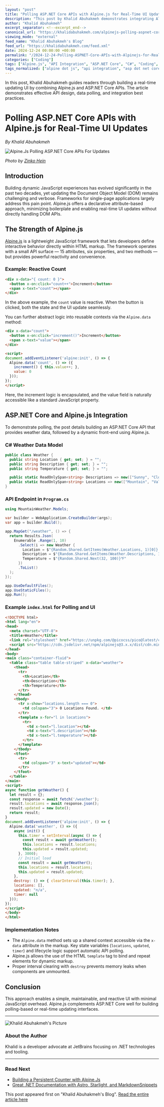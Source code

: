 ```yaml
---
layout: "post"
title: "Polling ASP.NET Core APIs with Alpine.js for Real-Time UI Updates"
description: "This post by Khalid Abuhakmeh demonstrates integrating Alpine.js, a minimalist JavaScript framework, with ASP.NET Core APIs to create real-time updating UIs. It covers the basics of Alpine.js reactivity, step-by-step API creation in ASP.NET Core, and best practices for memory management."
author: "Khalid Abuhakmeh"
excerpt_separator: <!--excerpt_end-->
canonical_url: "https://khalidabuhakmeh.com/alpinejs-polling-aspnet-core-apis-for-updates"
viewing_mode: "external"
feed_name: "Khalid Abuhakmeh's Blog"
feed_url: "https://khalidabuhakmeh.com/feed.xml"
date: 2024-12-24 00:00:00 +00:00
permalink: "/2024-12-24-Polling-ASPNET-Core-APIs-with-Alpinejs-for-Real-Time-UI-Updates.html"
categories: ["Coding"]
tags: ["Alpine.js", "API Integration", "ASP.NET Core", "C#", "Coding", "Front End Frameworks", "JavaScript", "Minimal JavaScript", "Posts", "Reactivity", "UI Updates", "Web Development"]
tags_normalized: ["alpine dot js", "api integration", "asp dot net core", "c", "coding", "front end frameworks", "javascript", "minimal javascript", "posts", "reactivity", "ui updates", "web development"]
---
```


In this post, Khalid Abuhakmeh guides readers through building a real-time updating UI by combining Alpine.js and ASP.NET Core APIs. The article demonstrates effective API design, data polling, and integration best practices.<!--excerpt_end-->

# Polling ASP.NET Core APIs with Alpine.js for Real-Time UI Updates

*By Khalid Abuhakmeh*

![Alpine.Js Polling ASP.NET Core APIs For Updates](https://res.cloudinary.com/abuhakmeh/image/fetch/c_limit,f_auto,q_auto,w_800/https://khalidabuhakmeh.com/assets/images/posts/misc/alpinejs-aspnet-core-api-updates-polling.jpg)

_Photo by [Zinko Hein](https://unsplash.com/@zinkohein)_

## Introduction

Building dynamic JavaScript experiences has evolved significantly in the past two decades, yet updating the Document Object Model (DOM) remains challenging and verbose. Frameworks for single-page applications largely address this pain point. Alpine.js offers a declarative attribute-based approach, minimizing boilerplate and enabling real-time UI updates without directly handling DOM APIs.

## The Strength of Alpine.js

[Alpine.js](https://alpinejs.dev/) is a lightweight JavaScript framework that lets developers define interactive behavior directly within HTML markup. The framework operates with a small API surface — 15 attributes, six properties, and two methods — but provides powerful reactivity and convenience.

### Example: Reactive Count

```html
<div x-data="{ count: 0 }">
  <button x-on:click="count++">Increment</button>
  <span x-text="count"></span>
</div>
```

In the above example, the `count` value is reactive. When the button is clicked, both the state and the UI update seamlessly.

You can further abstract logic into reusable contexts via the `Alpine.data` method:

```html
<div x-data="count">
  <button x-on:click="increment()">Increment</button>
  <span x-text="value"></span>
</div>

<script>
document.addEventListener('alpine:init', () => {
  Alpine.data('count', () => ({
    increment() { this.value++; },
    value: 0
  }));
});
</script>
```

Here, the increment logic is encapsulated, and the value field is naturally accessible like a standard JavaScript property.

## ASP.NET Core and Alpine.js Integration

To demonstrate polling, the post details building an ASP.NET Core API that provides weather data, followed by a dynamic front-end using Alpine.js.

### C# Weather Data Model

```csharp
public class Weather {
  public string Location { get; set; } = "";
  public string Description { get; set; } = "";
  public string Temperature { get; set; } = "";

  public static ReadOnlySpan<string> Descriptions => new(["Sunny", "Cloudy", "Rainy", "Snowy"]);
  public static ReadOnlySpan<string> Locations => new(["Mountain", "Valley", "Desert", "Forest"]);
}
```

### API Endpoint in `Program.cs`

```csharp
using MountainWeather.Models;

var builder = WebApplication.CreateBuilder(args);
var app = builder.Build();

app.MapGet("/weather", () => {
  return Results.Json(
    Enumerable .Range(1, 10)
      .Select(i => new Weather {
        Location = $"{Random.Shared.GetItems(Weather.Locations, 1)[0]} #{i}",
        Description = $"{Random.Shared.GetItems(Weather.Descriptions, 1)[0]}",
        Temperature = $"{Random.Shared.Next(32, 100)}℉"
      })
      .ToList()
  );
});

app.UseDefaultFiles();
app.UseStaticFiles();
app.Run();
```

### Example `index.html` for Polling and UI

```html
<!DOCTYPE html>
<html lang="en">
<head>
  <meta charset="UTF-8">
  <title>Weather</title>
  <link rel="stylesheet" href="https://unpkg.com/@picocss/pico@latest/css/pico.min.css">
  <script src="https://cdn.jsdelivr.net/npm/alpinejs@3.x.x/dist/cdn.min.js" defer></script>
</head>
<body>
<main class="container-fluid">
  <table class="table table-striped" x-data="weather">
    <thead>
      <tr>
        <th>Location</th>
        <th>Description</th>
        <th>Temperature</th>
      </tr>
    </thead>
    <tbody>
      <tr x-show="locations.length === 0">
        <td colspan="3"> 0 Locations Found. </td>
      </tr>
      <template x-for="l in locations">
        <tr>
          <td x-text="l.location"></td>
          <td x-text="l.description"></td>
          <td x-text="l.temperature"></td>
        </tr>
      </template>
    </tbody>
    <tfoot>
      <tr>
        <td colspan="3" x-text="updated"></td>
      </tr>
    </tfoot>
  </table>
</main>
<script>
async function getWeather() {
  let result = {};
  const response = await fetch('/weather');
  result.locations = await response.json();
  result.updated = new Date();
  return result;
}
document.addEventListener('alpine:init', () => {
  Alpine.data('weather', () => ({
    async init() {
      this.timer = setInterval(async () => {
        const result = await getWeather();
        this.locations = result.locations;
        this.updated = result.updated;
      }, 3000);
      // Initial load
      const result = await getWeather();
      this.locations = result.locations;
      this.updated = result.updated;
    },
    destroy: () => { clearInterval(this.timer); },
    locations: [],
    updated: "n/a",
    timer: null
  }));
});
</script>
</body>
</html>
```

### Implementation Notes

- The `Alpine.data` method sets up a shared context accessible via the `x-data` attribute in the markup. Key state variables (`locations`, `updated`, `timer`) and lifecycle logic support automatic API polling.
- Alpine.js allows the use of the HTML `template` tag to bind and repeat elements for dynamic markup.
- Proper interval clearing with `destroy` prevents memory leaks when components are unmounted.

## Conclusion

This approach enables a simple, maintainable, and reactive UI with minimal JavaScript overhead. Alpine.js complements ASP.NET Core well for building polling-based or real-time updating interfaces.

---

![Khalid Abuhakmeh's Picture](/assets/images/authorimage.jpg)

### About the Author

Khalid is a developer advocate at JetBrains focusing on .NET technologies and tooling.

---

### Read Next

- [Building a Persistent Counter with Alpine.Js](/building-a-persistent-counter-with-alpinejs)
- [Great .NET Documentation with Astro, Starlight, and MarkdownSnippets](/great-dotnet-documentation-with-astro-starlight-and-markdownsnippets)

This post appeared first on "Khalid Abuhakmeh's Blog". [Read the entire article here](https://khalidabuhakmeh.com/alpinejs-polling-aspnet-core-apis-for-updates)
